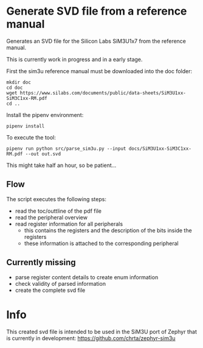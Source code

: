 # Generate SVD file from a reference manual

Generates an SVD file for the Silicon Labs SiM3U1x7 from the reference manual.

This is currently work in progress and in a early stage.

First the sim3u reference manual must be downloaded into the doc folder:

~~~
mkdir doc
cd doc
wget https://www.silabs.com/documents/public/data-sheets/SiM3U1xx-SiM3C1xx-RM.pdf
cd ..
~~~

Install the pipenv environment:

~~~
pipenv install
~~~

To execute the tool:

~~~
pipenv run python src/parse_sim3u.py --input docs/SiM3U1xx-SiM3C1xx-RM.pdf --out out.svd
~~~

This might take half an hour, so be patient...

## Flow

The script executes the following steps:

- read the toc/outtline of the pdf file
- read the peripheral overview
- read register information for all peripherals
  - this contains the registers and the description of the bits inside the registers
  - these information is attached to the corresponding peripheral

## Currently missing

- parse register content details to create enum information
- check validity of parsed information
- create the complete svd file

# Info

This created svd file is intended to be used in the SiM3U port of Zephyr that is currently in development: https://github.com/chrta/zephyr-sim3u
